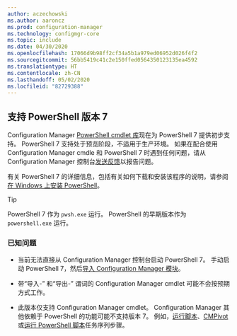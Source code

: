 ```yaml
---
author: aczechowski
ms.author: aaroncz
ms.prod: configuration-manager
ms.technology: configmgr-core
ms.topic: include
ms.date: 04/30/2020
ms.openlocfilehash: 17066d9b98ff2cf34a5b1a979ed06952d026f4f2
ms.sourcegitcommit: 56bb5419c41c2e150ffed0564350123135ea4592
ms.translationtype: HT
ms.contentlocale: zh-CN
ms.lasthandoff: 05/02/2020
ms.locfileid: "82729388"
---
```

## <a name="support-for-powershell-version-7"></a><a name="bkmk_pwsh7"></a> 支持 PowerShell 版本 7

<!--6023299-->

Configuration Manager [PowerShell cmdlet 库](https://docs.microsoft.com/powershell/sccm/overview?view=sccm-ps)现在为 PowerShell 7 提供初步支持。 PowerShell 7 支持处于预览阶段，不适用于生产环境。 如果在配合使用 Configuration Manager cmdle 和 PowerShell 7 时遇到任何问题，请从 Configuration Manager 控制台[发送反馈](../../technical-preview-2003.md#bkmk_feedback)以报告问题。

有关 PowerShell 7 的详细信息，包括有关如何下载和安装该程序的说明，请参阅[在 Windows 上安装 PowerShell](https://docs.microsoft.com/powershell/scripting/install/installing-powershell-core-on-windows?view=powershell-7)。

> [!TIP]
> PowerShell 7 作为 `pwsh.exe` 运行。 PowerShell 的早期版本作为 `powershell.exe` 运行。

### <a name="known-issues"></a>已知问题

- 当前无法直接从 Configuration Manager 控制台启动 PowerShell 7。 手动启动 PowerShell 7，然后[导入 Configuration Manager 模块](https://docs.microsoft.com/powershell/sccm/overview?view=sccm-ps#import-the-configuration-manager-powershell-module)。

- 带“导入-”  和“导出-”  谓词的 Configuration Manager cmdlet 可能不会按预期方式工作。

- 此版本仅支持 Configuration Manager cmdlet。 Configuration Manager 其他依赖于 PowerShell 的功能可能不支持版本 7。 例如，[运行脚本](../../../../../apps/deploy-use/create-deploy-scripts.md)、[CMPivot](../../../../servers/manage/cmpivot.md) 或[运行 PowerShell 脚本](../../../../../osd/understand/task-sequence-steps.md#BKMK_RunPowerShellScript)任务序列步骤。
